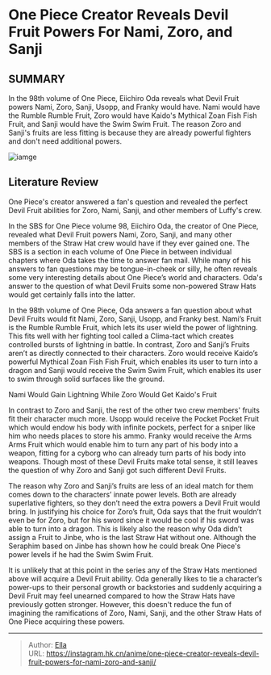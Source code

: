 # One Piece Creator Reveals Devil Fruit Powers For Nami, Zoro, and Sanji


## SUMMARY 



  In the 98th volume of One Piece, Eiichiro Oda reveals what Devil Fruit powers Nami, Zoro, Sanji, Usopp, and Franky would have.   Nami would have the Rumble Rumble Fruit, Zoro would have Kaido&#39;s Mythical Zoan Fish Fish Fruit, and Sanji would have the Swim Swim Fruit.   The reason Zoro and Sanji&#39;s fruits are less fitting is because they are already powerful fighters and don&#39;t need additional powers.  

![iamge](https://static1.srcdn.com/wordpress/wp-content/uploads/2022/02/One-Pieces-Nami-Zoro-and-Sanji.jpg)

## Literature Review

One Piece&#39;s creator answered a fan&#39;s question and revealed the perfect Devil Fruit abilities for Zoro, Nami, Sanji, and other members of Luffy&#39;s crew.




In the SBS for One Piece volume 98, Eiichiro Oda, the creator of One Piece, revealed what Devil Fruit powers Nami, Zoro, Sanji, and many other members of the Straw Hat crew would have if they ever gained one. The SBS is a section in each volume of One Piece in between individual chapters where Oda takes the time to answer fan mail. While many of his answers to fan questions may be tongue-in-cheek or silly, he often reveals some very interesting details about One Piece’s world and characters. Oda&#39;s answer to the question of what Devil Fruits some non-powered Straw Hats would get certainly falls into the latter.




In the 98th volume of One Piece, Oda answers a fan question about what Devil Fruits would fit Nami, Zoro, Sanji, Usopp, and Franky best. Nami’s Fruit is the Rumble Rumble Fruit, which lets its user wield the power of lightning. This fits well with her fighting tool called a Clima-tact which creates controlled bursts of lightning in battle. In contrast, Zoro and Sanji’s Fruits aren’t as directly connected to their characters. Zoro would receive Kaido’s powerful Mythical Zoan Fish Fish Fruit, which enables its user to turn into a dragon and Sanji would receive the Swim Swim Fruit, which enables its user to swim through solid surfaces like the ground.


 Nami Would Gain Lightning While Zoro Would Get Kaido&#39;s Fruit 
          

In contrast to Zoro and Sanji, the rest of the other two crew members&#39; fruits fit their character much more. Usopp would receive the Pocket Pocket Fruit which would endow his body with infinite pockets, perfect for a sniper like him who needs places to store his ammo. Franky would receive the Arms Arms Fruit which would enable him to turn any part of his body into a weapon, fitting for a cyborg who can already turn parts of his body into weapons. Though most of these Devil Fruits make total sense, it still leaves the question of why Zoro and Sanji got such different Devil Fruits.




The reason why Zoro and Sanji’s fruits are less of an ideal match for them comes down to the characters’ innate power levels. Both are already superlative fighters, so they don’t need the extra powers a Devil Fruit would bring. In justifying his choice for Zoro’s fruit, Oda says that the fruit wouldn’t even be for Zoro, but for his sword since it would be cool if his sword was able to turn into a dragon. This is likely also the reason why Oda didn’t assign a Fruit to Jinbe, who is the last Straw Hat without one. Although the Seraphim based on Jinbe has shown how he could break One Piece&#39;s power levels if he had the Swim Swim Fruit.

It is unlikely that at this point in the series any of the Straw Hats mentioned above will acquire a Devil Fruit ability. Oda generally likes to tie a character’s power-ups to their personal growth or backstories and suddenly acquiring a Devil Fruit may feel unearned compared to how the Straw Hats have previously gotten stronger. However, this doesn&#39;t reduce the fun of imagining the ramifications of Zoro, Nami, Sanji, and the other Straw Hats of One Piece acquiring these powers.






---

> Author: [Ella](https://instagram.hk.cn/)  
> URL: https://instagram.hk.cn/anime/one-piece-creator-reveals-devil-fruit-powers-for-nami-zoro-and-sanji/  


